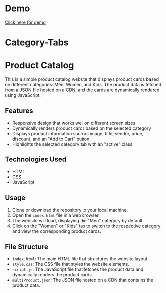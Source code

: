 # Demo
<a href="https://faizanmir01.github.io/Category-Tabs/">Click here for demo</a>
# Category-Tabs
# Product Catalog

This is a simple product catalog website that displays product cards based on different categories: Men, Women, and Kids. The product data is fetched from a JSON file hosted on a CDN, and the cards are dynamically rendered using JavaScript.

## Features

- Responsive design that works well on different screen sizes
- Dynamically renders product cards based on the selected category
- Displays product information such as image, title, vendor, price, discount, and an "Add to Cart" button
- Highlights the selected category tab with an "active" class

## Technologies Used

- HTML
- CSS
- JavaScript

## Usage

1. Clone or download the repository to your local machine.
2. Open the `index.html` file in a web browser.
3. The website will load, displaying the "Men" category by default.
4. Click on the "Women" or "Kids" tab to switch to the respective category and view the corresponding product cards.

## File Structure

- `index.html`: The main HTML file that structures the website layout.
- `style.css`: The CSS file that styles the website elements.
- `script.js`: The JavaScript file that fetches the product data and dynamically renders the product cards.
- `multiProduct.json`: The JSON file hosted on a CDN that contains the product data.
